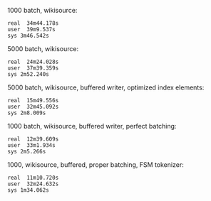 1000 batch, wikisource:
```
real  34m44.178s
user  39m9.537s
sys 3m46.542s
```

5000 batch, wikisource:
```
real  24m24.028s
user  37m39.359s
sys 2m52.240s
```

5000 batch, wikisource, buffered writer, optimized index elements:
```
real  15m49.556s
user  32m45.092s
sys 2m8.009s
```

1000 batch, wikisource, buffered writer, perfect batching:
```
real  12m39.609s
user  33m1.934s
sys 2m5.266s
```

1000, wikisource, buffered, proper batching, FSM tokenizer:
```
real  11m10.720s
user  32m24.632s
sys 1m34.062s
```
